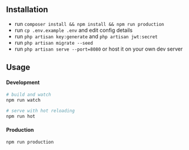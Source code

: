## Installation
- run `composer install && npm install && npm run production`
- run `cp .env.example .env` and edit config details
- run `php artisan key:generate` and `php artisan jwt:secret`
- run `php artisan migrate --seed`
- run `php artisan serve --port=8080` or host it on your own dev server

## Usage

#### Development

```bash
# build and watch
npm run watch

# serve with hot reloading
npm run hot
```

#### Production

```bash
npm run production
```